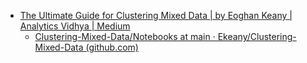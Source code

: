 
- [The Ultimate Guide for Clustering Mixed Data | by Eoghan Keany | Analytics Vidhya | Medium](https://medium.com/analytics-vidhya/the-ultimate-guide-for-clustering-mixed-data-1eefa0b4743b)
	- [Clustering-Mixed-Data/Notebooks at main · Ekeany/Clustering-Mixed-Data (github.com)](https://github.com/Ekeany/Clustering-Mixed-Data/tree/main/Notebooks)
